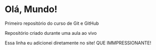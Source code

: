 # Olá, Mundo!
 Primeiro repositório do curso de Git e GitHub

Repositório criado durante uma aula ao vivo

Essa linha eu adicionei diretamente no site! QUE IMMPRESSIONANTE!
